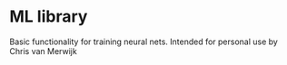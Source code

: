 # ML library

Basic functionality for training neural nets. Intended for personal use by Chris van Merwijk
